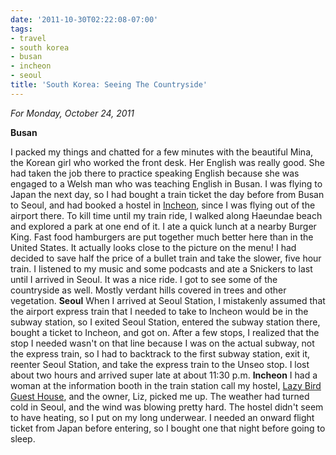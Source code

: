 ```yaml
---
date: '2011-10-30T02:22:08-07:00'
tags:
- travel
- south korea
- busan
- incheon
- seoul
title: 'South Korea: Seeing The Countryside'
---
```


*For Monday, October 24, 2011*

**Busan**

I packed my things and chatted for a few minutes with the beautiful Mina, the Korean girl who worked the front desk. Her English was really good. She had taken the job there to practice speaking English because she was engaged to a Welsh man who was teaching English in Busan. I was flying to Japan the next day, so I had bought a train ticket the day before from Busan to Seoul, and had booked a hostel in [Incheon](http://g.co/maps/sxsq2), since I was flying out of the airport there. To kill time until my train ride, I walked along Haeundae beach and explored a park at one end of it. I ate a quick lunch at a nearby Burger King. Fast food hamburgers are put together much better here than in the United States. It actually looks close to the picture on the menu! I had decided to save half the price of a bullet train and take the slower, five hour train. I listened to my music and some podcasts and ate a Snickers to last until I arrived in Seoul. It was a nice ride. I got to see some of the countryside as well. Mostly verdant hills covered in trees and other vegetation. **Seoul** When I arrived at Seoul Station, I mistakenly assumed that the airport express train that I needed to take to Incheon would be in the subway station, so I exited Seoul Station, entered the subway station there, bought a ticket to Incheon, and got on. After a few stops, I realized that the stop I needed wasn't on that line because I was on the actual subway, not the express train, so I had to backtrack to the first subway station, exit it, reenter Seoul Station, and take the express train to the Unseo stop. I lost about two hours and arrived super late at about 11:30 p.m. **Incheon** I had a woman at the information booth in the train station call my hostel, [Lazy Bird Guest House](http://www.hostelworld.com/hosteldetails.php/Lazy-Bird-Guest-House/Incheon/47579?sc_sau=prfs), and the owner, Liz, picked me up. The weather had turned cold in Seoul, and the wind was blowing pretty hard. The hostel didn't seem to have heating, so I put on my long underwear. I needed an onward flight ticket from Japan before entering, so I bought one that night before going to sleep.
